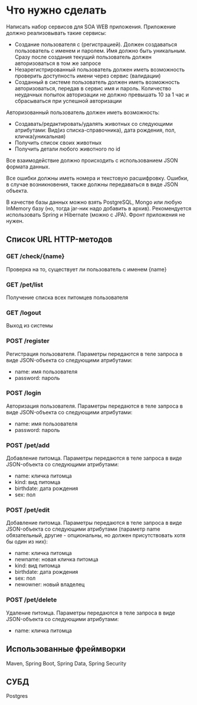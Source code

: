 # Что нужно сделать

Написать набор сервисов для SOA WEB приложения. Приложение должно реализовывать такие сервисы:

* Создание пользователя с (регистрацией). Должен создаваться пользователь с именем и паролем. Имя должно быть уникальным. Сразу после создания текущий пользователь должен авторизоваться в том же запросе
* Незарегистрированный пользователь должен иметь возможность проверить доступность имени через сервис (валидации)
* Созданный в системе пользователь должен иметь возможность авторизоваться, передав в сервис имя и пароль. Количество неудачных попыток авторизации не должно превышать 10 за 1 час и сбрасываться при успешной авторизации

Авторизованный пользователь должен иметь возможность:
* Создавать/редактировать/удалять животных со следующими атрибутами: Вид(из списка-справочника), дата рождения, пол, кличка(уникальная)
* Получить список своих животных
* Получить детали любого животного по id

Все взаимодействие должно происходить с использованием JSON формата данных.

Все ошибки должны иметь номера и текстовую расшифровку. Ошибки, в случае возникновения, также должны передаваться в виде JSON объекта.

В качестве базы данных можно взять PostgreSQL, Mongo или любую InMemory базу (но, тогда jar-ник надо добавить в архив).
Рекомендуется использовать Spring и Hibernate (можно c JPA). Фронт приложения не нужен.

## Список URL HTTP-методов

### GET /check/{name}
Проверка на то, существует ли пользователь с именем {name}

### GET /pet/list
Получение списка всех питомцев пользователя

### GET /logout
Выход из системы

### POST /register
Регистрация пользователя.
Параметры передаются в теле запроса в виде JSON-объекта со следующими атрибутами:
* name: имя пользователя
* password: пароль

### POST /login
Авторизация пользователя.
Параметры передаются в теле запроса в виде JSON-объекта со следующими атрибутами:
* name: имя пользователя
* password: пароль

### POST /pet/add
Добавление питомца.
Параметры передаются в теле запроса в виде JSON-объекта со следующими атрибутами:
* name: кличка питомца
* kind: вид питомца
* birthdate: дата рождения
* sex: пол

### POST /pet/edit
Добавление питомца.
Параметры передаются в теле запроса в виде JSON-объекта со следующими атрибутами (параметр name обязательный, другие - опциональны, но должен присутствовать хотя бы один из них):
* name: кличка питомца
* newname: новая кличка питомца
* kind: вид питомца
* birthdate: дата рождения
* sex: пол
* newowner: новый владелец

### POST /pet/delete
Удаление питомца.
Параметры передаются в теле запроса в виде JSON-объекта со следующими атрибутами:
* name: кличка питомца

## Использованные фреймворки
Maven, Spring Boot, Spring Data, Spring Security

## СУБД
Postgres
